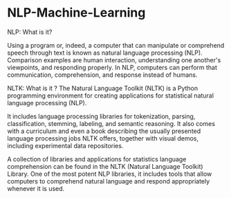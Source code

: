 # NLP-Machine-Learning
NLP: What is it?
<p>Using a program or, indeed, a computer that can manipulate or comprehend speech through text is known as natural language processing (NLP). Comparison examples are human interaction, understanding one another's viewpoints, and responding properly. In NLP, computers can perform that communication, comprehension, and response instead of humans.</p>
NLTK: What is it ?
The Natural Language Toolkit (NLTK) is a Python programming environment for creating applications for statistical natural language processing (NLP).

It includes language processing libraries for tokenization, parsing, classification, stemming, labeling, and semantic reasoning. It also comes with a curriculum and even a book describing the usually presented language processing jobs NLTK offers, together with visual demos, including experimental data repositories.

A collection of libraries and applications for statistics language comprehension can be found in the NLTK (Natural Language Toolkit) Library. One of the most potent NLP libraries, it includes tools that allow computers to comprehend natural language and respond appropriately whenever it is used.
